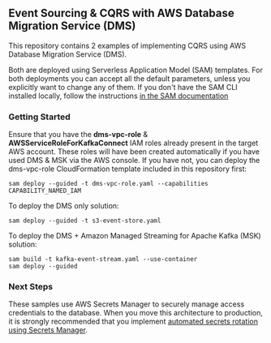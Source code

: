## Event Sourcing & CQRS with AWS Database Migration Service (DMS)

This repository contains 2 examples of implementing CQRS using AWS Database Migration Service (DMS).

Both are deployed using Serverless Application Model (SAM) templates. For both deployments you can accept all the default parameters, unless you explicitly want to change any of them. If you don't have the SAM CLI installed locally, follow the instructions [in the SAM documentation](https://docs.aws.amazon.com/serverless-application-model/latest/developerguide/serverless-sam-cli-install.html)

### Getting Started

Ensure that you have the **dms-vpc-role** & **AWSServiceRoleForKafkaConnect** IAM roles already present in the target AWS account. These roles will have been created automatically if you have used DMS & MSK via the AWS console. If you have not, you can deploy the dms-vpc-role CloudFormation template included in this repository first:

```
sam deploy --guided -t dms-vpc-role.yaml --capabilities CAPABILITY_NAMED_IAM
```

To deploy the DMS only solution:

```
sam deploy --guided -t s3-event-store.yaml
```

To deploy the DMS + Amazon Managed Streaming for Apache Kafka (MSK) solution:

```
sam build -t kafka-event-stream.yaml --use-container
sam deploy --guided
```

### Next Steps

These samples use AWS Secrets Manager to securely manage access credentials to the database. When you move this architecture to production, it is strongly recommended that you implement [automated secrets rotation using Secrets Manager](https://docs.aws.amazon.com/secretsmanager/latest/userguide/rotating-secrets.html).
